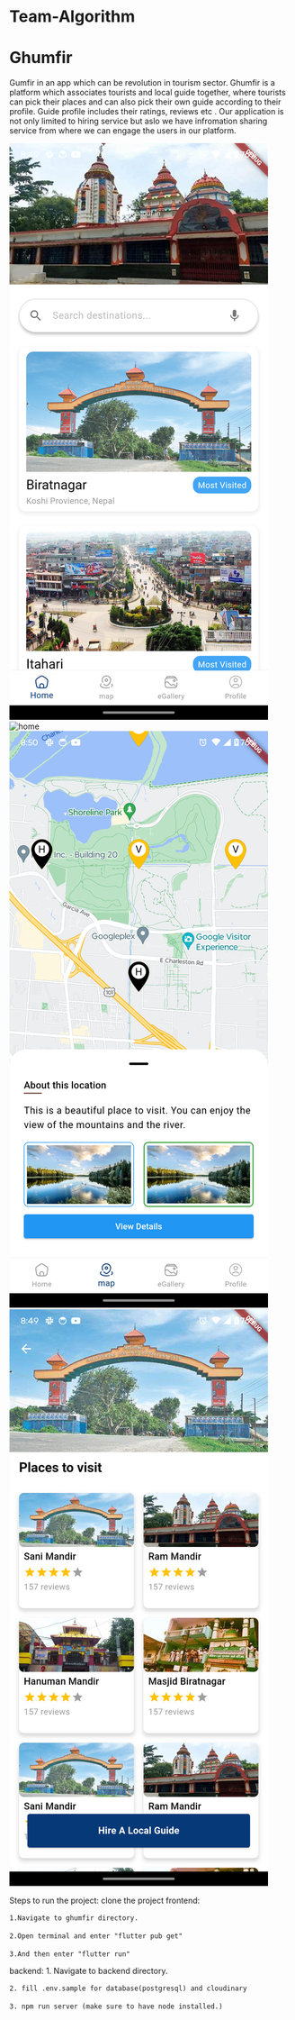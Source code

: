 # Team-Algorithm
# Ghumfir
Gumfir in an app which can be revolution in tourism sector. Ghumfir is a platform which associates tourists and local guide together, where tourists can pick their places and can also pick their own guide according to their profile. Guide profile includes their ratings, reviews etc . Our application is not only limited to hiring service but aslo we have infromation sharing service from where we can engage the users in our platform.

![home](images/home.png)
![home](images/egallery.png)
![home](images/map.png)
![home](images/placestovisit.png)

Steps to run the project:
clone the project
frontend: 

    1.Navigate to ghumfir directory.

    2.Open terminal and enter "flutter pub get"

    3.And then enter "flutter run"

backend:
    1. Navigate to backend directory.

    2. fill .env.sample for database(postgresql) and cloudinary 
    
    3. npm run server (make sure to have node installed.)
    
